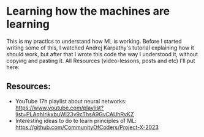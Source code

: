 # Learning how the machines are learning

This is my practics to understand how ML is working. 
Before I started writing some of this, I watched Andrej Karpathy's tutorial explaining how it should work, but after that I wrote this code the way I understood it, without copying and pasting it.
All Resources (video-lessons, posts and etc) I'll put here:
## Resources: 
- YouTube 17h playlist about neural networks: https://www.youtube.com/playlist?list=PLAqhIrjkxbuWI23v9cThsA9GvCAUhRvKZ
- Interesting ideas to do to learn principles of ML: https://github.com/CommunityOfCoders/Project-X-2023
